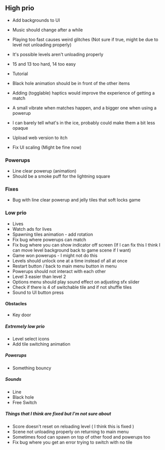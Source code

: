## High prio

- Add backgrounds to UI
- Music should change after a while
- Playing too fast causes weird glitches (Not sure if true, might be due to level not unloading properly)
- It's possible levels aren't unloading properly
- 15 and 13 too hard, 14 too easy
- Tutorial
- Black hole animation should be in front of the other items
- Adding (togglable) haptics would improve the experience of getting a match
- A small vibrate when matches happen, and a bigger one when using a powerup
- I can barely tell what's in the ice, probably could make them a bit less opaque
- Upload web version to itch

- Fix UI scaling (Might be fine now)

### Powerups

- Line clear powerup (animation)
- Should be a smoke puff for the lightning square

### Fixes

- Bug with line clear powerup and jelly tiles that soft locks game

### Low prio

- Lives
- Watch ads for lives
- Spawning tiles animation - add rotation
- Fix bug where powerups can match
- Fix bug where you can show indicator off screen (If I can fix this I think I can move level background back to game scene if I want)
- Game won powerups - I might not do this
- Levels should unlock one at a time instead of all at once
- Restart button / back to main menu button in menu
- Powerups should not interact with each other
- Level 3 easier than level 2
- Options menu should play sound effect on adjusting sfx slider
- Check if there is 4 of switchable tile and if not shuffle tiles
- Sound to UI button press

#### Obstacles

- Key door

##### Extremely low prio

- Level select icons
- Add tile switching animation

##### Powerups

- Something bouncy

##### Sounds

- Line
- Black hole
- Free Switch

##### Things that I think are fixed but I'm not sure about

- Score doesn't reset on reloading level ( I think this is fixed )
- Scene not unloading properly on returning to main menu
- Sometimes food can spawn on top of other food and powerups too
- Fix bug where you get an error trying to switch with no tile

